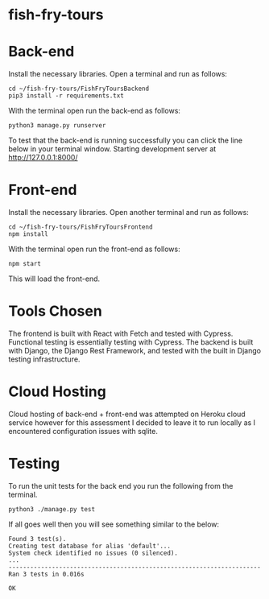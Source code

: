 # fish-fry-tours

# Back-end

Install the necessary libraries. Open a terminal and run as follows:
```
cd ~/fish-fry-tours/FishFryToursBackend
pip3 install -r requirements.txt
```

With the terminal open run the back-end as follows:
```
python3 manage.py runserver
```

To test that the back-end is running successfully you can click the line below in your terminal window.
Starting development server at http://127.0.0.1:8000/

# Front-end
Install the necessary libraries. Open another terminal and run as follows:
```
cd ~/fish-fry-tours/FishFryToursFrontend
npm install
```

With the terminal open run the front-end as follows:
```
npm start
```
This will load the front-end.

# Tools Chosen
The frontend is built with React with Fetch and tested with Cypress. Functional testing is essentially testing with Cypress.
The backend is built with Django, the Django Rest Framework, and tested with the built in Django testing infrastructure. 

# Cloud Hosting 
Cloud hosting of back-end + front-end was attempted on Heroku cloud service however for this assessment I decided to leave it to run locally as I encountered configuration issues with sqlite.

# Testing
To run the unit tests for the back end you run the following from the terminal.
```
python3 ./manage.py test
```
If all goes well then you will see something similar to the below:
```
Found 3 test(s).
Creating test database for alias 'default'...
System check identified no issues (0 silenced).
...
----------------------------------------------------------------------
Ran 3 tests in 0.016s

OK
```
